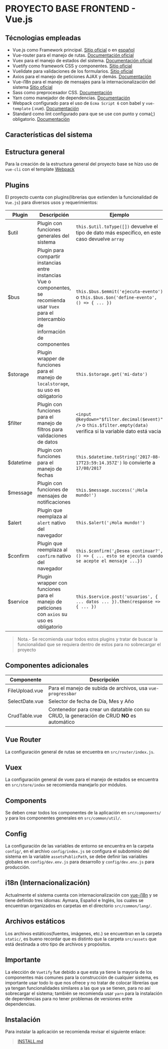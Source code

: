 # PROYECTO BASE FRONTEND - Vue.js

## Técnologias empleadas
- Vue.js como Framework principal. [Sitio oficial](https://vuejs.org/) o en [español](https://es-vuejs.github.io/vuejs.org/)
- Vue-router para el manejo de rutas. [Documentación oficial](https://router.vuejs.org/)
- Vuex para el manejo de estados del sistema. [Documentación oficial](https://vuex.vuejs.org)
- Vuetify como framework CSS y componentes. [Sitio oficial](https://vuetifyjs.com/)
- Vuelidate para validaciones de los formularios. [Sitio oficial](https://monterail.github.io/vuelidate/)
- Axios para el manejo de peticiones AJAX y demás. [Documentación](https://github.com/mzabriskie/axios)
- Vue-i18n para el manejo de mensajes para la internacionalización del sistema [Sitio oficial](https://kazupon.github.io/vue-i18n/en/)
- Sass como preprocesador CSS. [Documentación](http://sass-lang.com/)
- Yarn como manejador de dependencias. [Documentación](https://yarnpkg.com/en/)
- Webpack configurado para el uso de `Ecma Script 6` con babel y `vue-template` (.vue). [Documentación](http://vuejs-templates.github.io/webpack/)
- Standard como lint configurado para que se use con punto y coma(;) obligatorio. [Documentación](https://standardjs.com/)

## Características del sistema

## Estructura general
Para la creación de la estructura general del proyecto base se hizo uso de `vue-cli` con el template [Webpack](http://vuejs-templates.github.io/webpack/)

## Plugins
El proyecto cuenta con plugins(librerías que extienden la funcionalidad de `Vue.js`) para diversos usos y requerimientos:

Plugin | Descripción | Ejemplo |
--- | --- | --- |
$util | Plugin con funciones generales del sistema | `this.$util.toType([])` devuelve el tipo de dato más específico, en este caso devuelve `array` |
$bus | Plugin para compartir instancias entre instancias Vue o componentes, se recomienda usar `Vuex` para el intercambio de información de componentes | `this.$bus.$emmit('ejecuta-evento')` o `this.$bus.$on('define-evento', () => { ... })` |
$storage | Plugin wrapper de funciones para el manejo de `localstorage`, su uso es obligatorio | `this.$storage.get('mi-dato')` |
$filter | Plugin con funciones para el manejo de filtros para validaciones de datos | `<input @keydown="$filter.decimal($event)" />` o `this.$filter.empty(data)` verifica si la variable dato está vacia|
$datetime | Plugin con funciones para el manejo de fechas | `this.$datetime.toString('2017-08-17T23:59:14.357Z')` lo convierte a `17/08/2017` |
$message | Plugin con funciones de mensajes de notificaciones | `this.$message.success('¡Hola mundo!')` |
$alert | Plugin que reemplaza al `alert` nativo del navegador | `this.$alert('¡Hola mundo!')` |
$confirm | Plugin que reemplaza al `confirm` nativo del navegador | `this.$confirm('¿Desea continuar?', () => { ... esto se ejecuta cuando se acepte el mensaje ...})` |
$service | Plugin wrapper con funciones para el manejo de peticiones con `axios` su uso es obligatorio | `this.$service.post('usuarios', { ... datos ... }).then(response => { ... })` |

> Nota.- Se recomienda usar todos estos plugins y tratar de buscar la funcionalidad que se requiera dentro de estos para no sobrecargar el proyecto

## Componentes adicionales

Componente | Descripción |
--- | --- |
FileUpload.vue | Para el manejo de subida de archivos, usa `vue-progressbar` |
SelectDate.vue | Selector de fecha de Día, Mes y Año |
CrudTable.vue | Contenedor para crear un datatable con su CRUD, la generación de CRUD **NO** es automático |

## Vue Router
La configuración general de rutas se encuentra en `src/router/index.js`.

## Vuex
La configuración general de vuex para el manejo de estados se encuentra en `src/store/index` se recomienda manejarlo por módulos.

## Components
Se deben crear todos los componentes de la aplicación en `src/components/` y para los componentes generales en `src/common/util/`.

## Config
La configuración de las variables de entorno se encuentra en la carpeta `config/`, en el archivo `config/index.js` se configura el subdominio del sistema en la variable `assetsPublicPath`, se debe definir las variables globales en `config/dev.env.js` para desarrollo y `config/dev.env.js` para producción.

## i18n (Internacionalización)
Actualmente el sistema cuenta con internacionalización con [vue-i18n](https://kazupon.github.io/vue-i18n/en/) y se tiene definido tres idiomas: Aymara, Español e Inglés, los cuales se encuentran organizados en carpetas en el directorio `src/common/lang/`.

## Archivos estáticos
Los archivos estáticos(fuentes, imágenes, etc.) se encuentran en la carpeta `static/`, es bueno recordar que es distinto que la carpeta `src/assets` que está destinada a otro tipo de archivos y propósitos.

## Importante
La elección de `Vuetify` fue debido a que esta ya tiene la mayoría de los componentes más comunes para la construcción de cualquier sistema, es importante usar todo lo que nos ofrece y no tratar de colocar librerías que ya tengan funcionalidades similares a las que ya se tienen, para no así sobrecargar el sistema; también se recomienda usar `yarn` para la instalación de dependencias para no tener problemas de versiones entre dependencias.

## Instalación
Para instalar la aplicación se recomienda revisar el siguiente enlace:

> [INSTALL.md](INSTALL.md)
